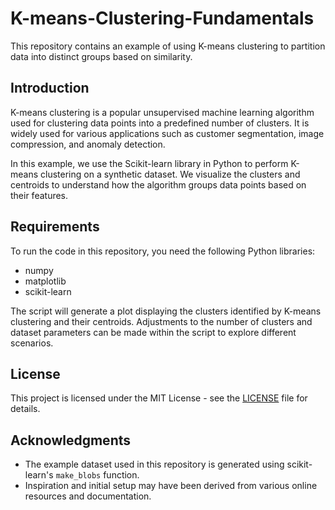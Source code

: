 # K-means-Clustering-Fundamentals
This repository contains an example of using K-means clustering to partition data into distinct groups based on similarity.

## Introduction
K-means clustering is a popular unsupervised machine learning algorithm used for clustering data points into a predefined number of clusters. It is widely used for various applications such as customer segmentation, image compression, and anomaly detection.

In this example, we use the Scikit-learn library in Python to perform K-means clustering on a synthetic dataset. We visualize the clusters and centroids to understand how the algorithm groups data points based on their features.

## Requirements

To run the code in this repository, you need the following Python libraries:

- numpy
- matplotlib
- scikit-learn

The script will generate a plot displaying the clusters identified by K-means clustering and their centroids. Adjustments to the number of clusters and dataset parameters can be made within the script to explore different scenarios.


## License

This project is licensed under the MIT License - see the [LICENSE](LICENSE) file for details.

## Acknowledgments

- The example dataset used in this repository is generated using scikit-learn's `make_blobs` function.
- Inspiration and initial setup may have been derived from various online resources and documentation.
